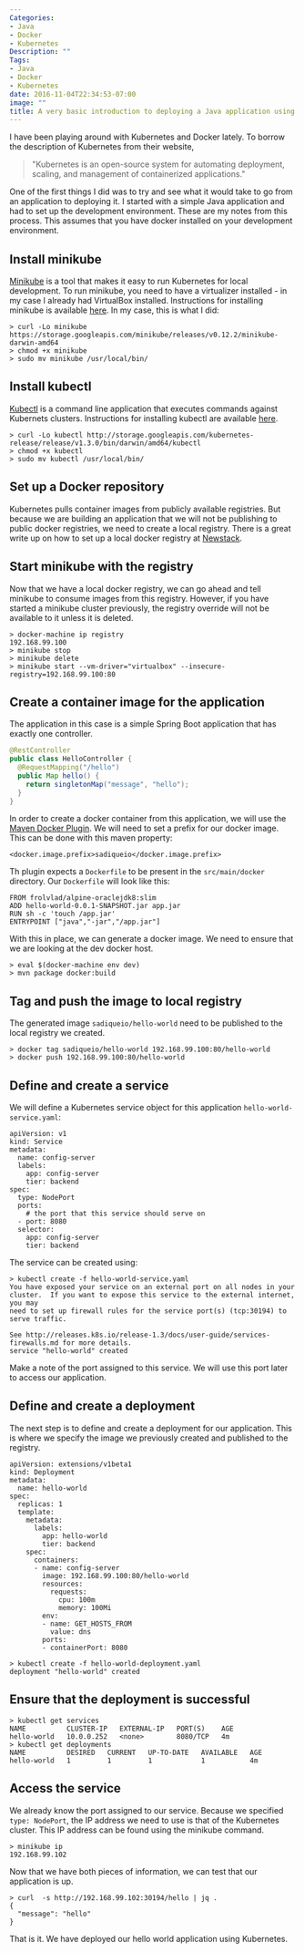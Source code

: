 ```yaml
---
Categories:
- Java
- Docker
- Kubernetes
Description: ""
Tags:
- Java
- Docker
- Kubernetes
date: 2016-11-04T22:34:53-07:00
image: ""
title: A very basic introduction to deploying a Java application using Kubernetes
---
```


I have been playing around with Kubernetes and Docker lately. To borrow the description of Kubernetes from their website,

> "Kubernetes is an open-source system for automating deployment, scaling, and management of containerized applications."

One of the first things I did was to try and see what it would take to go from an application to deploying it. I started with a simple Java application and had to set up the development environment. These are my notes from this process. This assumes that you have docker installed on your development environment.

## Install minikube
[Minikube](https://github.com/kubernetes/minikube) is a tool that makes it easy to run Kubernetes for local development. To run minikube, you need to have a virtualizer installed - in my case I already had VirtualBox installed. Instructions for installing minikube is available [here](https://github.com/kubernetes/minikube/releases). In my case, this is what I did:
```
> curl -Lo minikube https://storage.googleapis.com/minikube/releases/v0.12.2/minikube-darwin-amd64
> chmod +x minikube
> sudo mv minikube /usr/local/bin/
```

## Install kubectl
[Kubectl](http://kubernetes.io/docs/user-guide/kubectl-overview/) is a command line application that executes commands against Kubernets clusters. Instructions for installing kubectl are available [here](http://kubernetes.io/docs/getting-started-guides/minikube/#install-kubectl).
```
> curl -Lo kubectl http://storage.googleapis.com/kubernetes-release/release/v1.3.0/bin/darwin/amd64/kubectl
> chmod +x kubectl
> sudo mv kubectl /usr/local/bin/
```

## Set up a Docker repository
Kubernetes pulls container images from publicly available registries. But because we are building an application that we will not be publishing to public docker registries, we need to create a local registry. There is a great write up on how to set up a local docker registry at [Newstack](http://thenewstack.io/tutorial-configuring-ultimate-development-environment-kubernetes/).

## Start minikube with the registry
Now that we have a local docker registry, we can go ahead and tell minikube to consume images from this registry. However, if you have started a minikube cluster previously, the registry override will not be available to it unless it is deleted.
```
> docker-machine ip registry
192.168.99.100
> minikube stop
> minikube delete
> minikube start --vm-driver="virtualbox" --insecure-registry=192.168.99.100:80
```
## Create a container image for the application
The application in this case is a simple Spring Boot application that has exactly one controller.
```java
@RestController
public class HelloController {
  @RequestMapping("/hello")
  public Map hello() {
    return singletonMap("message", "hello");
  }
}
```
In order to create a docker container from this application, we will use the [Maven Docker Plugin](https://github.com/spotify/docker-maven-plugin). We will need to set a prefix for our docker image. This can be done with this maven property:
```
<docker.image.prefix>sadiqueio</docker.image.prefix>
```
Th plugin expects a `Dockerfile` to be present in the `src/main/docker` directory. Our `Dockerfile` will look like this:
```
FROM frolvlad/alpine-oraclejdk8:slim
ADD hello-world-0.0.1-SNAPSHOT.jar app.jar
RUN sh -c 'touch /app.jar'
ENTRYPOINT ["java","-jar","/app.jar"]
```
With this in place, we can generate a docker image. We need to ensure that we are looking at the dev docker host.
```
> eval $(docker-machine env dev)
> mvn package docker:build
```

## Tag and push the image to local registry
The generated image `sadiqueio/hello-world` need to be published to the local registry we created.
```
> docker tag sadiqueio/hello-world 192.168.99.100:80/hello-world
> docker push 192.168.99.100:80/hello-world
```

## Define and create a service
We will define a Kubernetes service object for this application `hello-world-service.yaml`:
```
apiVersion: v1
kind: Service
metadata:
  name: config-server
  labels:
    app: config-server
    tier: backend
spec:
  type: NodePort
  ports:
    # the port that this service should serve on
  - port: 8080
  selector:
    app: config-server
    tier: backend
```

The service can be created using:
```
> kubectl create -f hello-world-service.yaml
You have exposed your service on an external port on all nodes in your
cluster.  If you want to expose this service to the external internet, you may
need to set up firewall rules for the service port(s) (tcp:30194) to serve traffic.

See http://releases.k8s.io/release-1.3/docs/user-guide/services-firewalls.md for more details.
service "hello-world" created
```
Make a note of the port assigned to this service. We will use this port later to access our application.

## Define and create a deployment
The next step is to define and create a deployment for our application. This is where we specify the image we previously created and published to the registry.
```
apiVersion: extensions/v1beta1
kind: Deployment
metadata:
  name: hello-world
spec:
  replicas: 1
  template:
    metadata:
      labels:
        app: hello-world
        tier: backend
    spec:
      containers:
      - name: config-server
        image: 192.168.99.100:80/hello-world
        resources:
          requests:
            cpu: 100m
            memory: 100Mi
        env:
        - name: GET_HOSTS_FROM
          value: dns
        ports:
        - containerPort: 8080
```

```
> kubectl create -f hello-world-deployment.yaml
deployment "hello-world" created
```

## Ensure that the deployment is successful
```
> kubectl get services
NAME          CLUSTER-IP   EXTERNAL-IP   PORT(S)    AGE
hello-world   10.0.0.252   <none>        8080/TCP   4m
> kubectl get deployments
NAME          DESIRED   CURRENT   UP-TO-DATE   AVAILABLE   AGE
hello-world   1         1         1            1           4m
```

## Access the service
We already know the port assigned to our service. Because we specified `type: NodePort`, the IP address we need to use is that of the Kubernetes cluster. This IP address can be found using the minikube command.
```
> minikube ip
192.168.99.102
```
Now that we have both pieces of information, we can test that our application is up.
```
> curl  -s http://192.168.99.102:30194/hello | jq .
{
  "message": "hello"
}
```
That is it. We have deployed our hello world application using Kubernetes.
